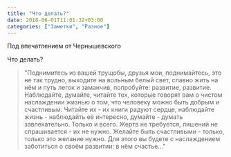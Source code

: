 ```yaml
---
title: "Что делать?"
date: 2018-06-01T11:01:32+03:00
categories: ["Заметки", "Разное"]
---
```


Под впечатлением от Чернышевского

<!--more-->

Что делать?

>"Поднимитесь из вашей трущобы, друзья мои, поднимайтесь, 
это не так трудно, выходите на вольным белый свет, 
славно жить на нём и путь легок и заманчив, попробуйте: развитие, развитие.
Наблюдайте, думайте, читайте тех, которые говорят вам о чистом наслаждении жизнью 
о том, что человеку можно быть добрым и счастливым. Читайте их - их книги радуют сердце, наблюдайте жизнь - наблюдайть её интересно, думайте - думать завлекательно.
Только и всего. Жертв не требуется, лишений не спрашивается - их не нужно. Желайте быть счастливыми - только, только это желание нужно. 
Для этого вы будете с наслаждением заботиться о своём развитии: в нём счастье..."
